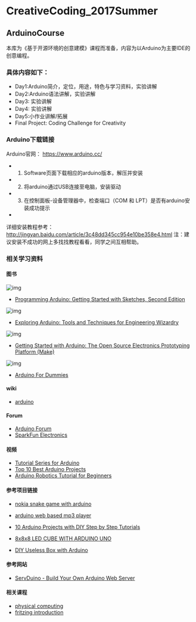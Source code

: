 # CreativeCoding_2017Summer

## ArduinoCourse

本库为《基于开源环境的创意建模》课程而准备，内容为以Arduino为主要IDE的创意编程。

### 具体内容如下：

- Day1:Arduino简介，定位，用途，特色与学习资料，实验讲解
- Day2:Arduino语法讲解，实验讲解
- Day3: 实验讲解
- Day4: 实验讲解
- Day5:小作业讲解/拓展
- Final Project: Coding Challenge for Creativity

### Arduino下载链接

Arduino官网：
https://www.arduino.cc/
- 1.	Software页面下载相应的arduino版本，解压并安装
- 2.	将arduino通过USB连接至电脑，安装驱动
- 3.	在控制面板-设备管理器中，检查端口（COM 和 LPT）是否有arduino安装成功提示
- 
详细安装教程参考：http://jingyan.baidu.com/article/3c48dd345cc954e10be358e4.html
注：建议安装不成功的网上多找找教程看看，同学之间互相帮助。


### 相关学习资料
#### 图书  

![img](https://github.com/ddurAdvisor/CreativeCoding_2017Summer/blob/master/ArduinoCourse/images/programming%20arduino%202.jpeg)
- [Programming Arduino: Getting Started with Sketches, Second Edition](https://www.amazon.com/gp/aw/d/1259641635/ref=mp_s_a_1_1?ie=UTF8&qid=1498010773&sr=8-1&pi=AC_SX236_SY340_QL65&keywords=arduino+book&dpPl=1&dpID=51sL887ub5L&ref=plSrch)


![img](https://github.com/ddurAdvisor/CreativeCoding_2017Summer/blob/master/ArduinoCourse/images/exploring%20arduino%202.jpg)
- [Exploring Arduino: Tools and Techniques for Engineering Wizardry](https://www.amazon.com/Exploring-Arduino-Techniques-Engineering-Wizardry/dp/1118549368/ref=sr_1_2?ie=UTF8&qid=1498011613&sr=8-2&keywords=Arduino+book)

![img](https://github.com/ddurAdvisor/CreativeCoding_2017Summer/blob/master/ArduinoCourse/images/make-getting%20started%20with%20arduino%202.jpg)
- [Getting Started with Arduino: The Open Source Electronics Prototyping Platform (Make)](https://www.amazon.com/Getting-Started-Arduino-Electronics-Prototyping/dp/1449363334/ref=sr_1_3?ie=UTF8&qid=1498011613&sr=8-3&keywords=Arduino+book)

![img](https://github.com/ddurAdvisor/CreativeCoding_2017Summer/blob/master/ArduinoCourse/images/arduino%20for%20dummies%202.jpg)
- [Arduino For Dummies](https://www.amazon.com/Arduino-Dummies-John-Nussey/dp/1118446372/ref=sr_1_4?ie=UTF8&qid=1498011613&sr=8-4&keywords=Arduino+book)



#### wiki
- [arduino](https://github.com/josejuansanchez/NanoPlayBoard-Arduino-Library/wiki/Arduino)

#### Forum

- [Arduino Forum](https://forum.arduino.cc/)
- [SparkFun Electronics](https://forum.sparkfun.com/viewforum.php?f=32)

#### 视频

- [Tutorial Series for Arduino](https://www.youtube.com/watch?v=fCxzA9_kg6s&list=PLA567CE235D39FA84)
- [Top 10 Best Arduino Projects](https://www.youtube.com/watch?v=VkSdMsZjDZY)
- [Arduino Robotics Tutorial for Beginners](https://www.youtube.com/watch?v=-Jsvg6u9CYI)

#### 参考项目链接

- [nokia snake game with arduino](https://create.arduino.cc/projecthub/circuito-io-team/retro-nokia-snake-game-with-arduino-f8163b?ref=similar&ref_id=19700&offset=1)

- [arduino web based mp3 player](https://create.arduino.cc/projecthub/khanhhs/arduino-web-based-mp3-player-9bc616?ref=similar&ref_id=43623&offset=2)

- [10 Arduino Projects with DIY Step by Step Tutorials](https://www.youtube.com/watch?v=QUQta4f_87E)

- [8x8x8 LED CUBE WITH ARDUINO UNO](https://www.youtube.com/watch?v=T5Aq7cRc-mU&t=265s)

- [DIY Useless Box with Arduino](https://www.youtube.com/watch?v=cpdjQ0gheDQ)

#### 参考网站

- [ServDuino - Build Your Own Arduino Web Server](http://www.instructables.com/id/ServDuino-Arduino-Webserver/)
#### 相关课程

- [physical computing ](http://ideate.cmu.edu/undergraduate-programs/physical-computing/)
- [fritzing introduction](http://fritzing.org/learning/get-started/)
